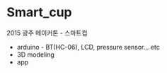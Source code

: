 ﻿# Smart_cup
2015 광주 메이커톤 - 스마트컵

+ arduino - BT(HC-06), LCD, pressure sensor... etc
+ 3D modeling
+ app
